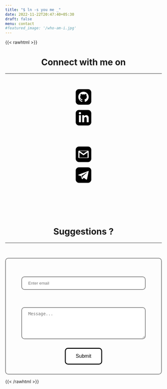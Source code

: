 ```yaml
---
title: "$ ln -s you me _"
date: 2022-11-22T20:47:40+05:30
draft: false
menu: contact 
#featured_image: '/who-am-i.jpg'
---
```


{{< rawhtml >}}

<style>
.form-control {
  width: 100%;
  padding: 12px 20px;
  margin: 8px 0;
  display: inline-block;
  border: 1px solid #ccc;
  border-radius: 4px;
  box-sizing: border-box;
  border-radius: 10px;
  border: 2px solid grey;
}

.form-group {
  border-radius: 5px;
  padding: 20px;
}

button {
  background-color: white; /* Green */
  border: 3px solid black;
  color: black;
  padding: 15px 32px;
  text-align: center;
  text-decoration: none;
  display: inline-block;
  font-size: 16px;
	border-radius: 10px;
}

button:hover {
	
	background-color: black;
	color: white;
	transition: ease 5;
}

input:hover, textarea:hover {
	border: 2px solid black;
	
}

input:focus, #comment {
outline: none ;
}

.text-center{
text-align: center;
}

.form-border{
	
	padding: 30px;
	border: 2px solid grey;
	border-radius: 10px;
}

.social{
	margin: 20px;
	padding: 30px;
}

i{
padding: 30px;
}



svg:hover {
transform: scale(1.2);
}

hr{
	color: black;
}

.an{

 position: relative;
    top: 50%;  
    width: 24em;
    margin: 0 auto;
    border-right: 2px solid rgba(255,255,255,.75);
    font-size: 180%;
    text-align: center;
    white-space: nowrap;
    overflow: hidden;
    transform: translateY(-50%);
}

.an:after{

  content: '';
  width: 20px;
  height: 2px;
  background: black;
  opacity: 0;
  display: inline-block;
  animation: blink 0.5s linear infinite alternate;


}
.anim{
  animation: typewriter 3s steps(44) 1s 1 normal both,
             blinkTextCursor 500ms steps(44) infinite normal;
}

@keyframes blink {
  50% {
    opacity: 0;
  }
  100% {
    opacity: 1;
  }
}

@keyframes typewriter{
  from{width: 0; }
  to{width: 11em;}
}
@keyframes blinkTextCursor{
  from{border-right-color: white;/*rgba(255,255,255,.75)*/;}
  to{border-right-color: transparent;}
}





</style>
<script src="https://kit.fontawesome.com/21e7e643ab.js" crossorigin="anonymous"></script>
<script>
function ClearFields() {

     document.getElementById("InputEmail").value = "";
     document.getElementById("comment").value = "";
}
</script>
<script type="text/javascript" src="https://cdn.jsdelivr.net/npm/emailjs-com@2.4.0/dist/email.min.js">
</script>


<div class="container">

<h1 align="center" > Connect with me on </h1>
<hr>
</div>
<div class="social" align="center">
	<a href="https://github.com/Dark-Kernel"><i class="icon-3x "><svg xmlns="http://www.w3.org/2000/svg" width="50" height="50" viewBox="0 0 24 24"><path d="M19 0h-14c-2.761 0-5 2.239-5 5v14c0 2.761 2.239 5 5 5h14c2.762 0 5-2.239 5-5v-14c0-2.761-2.238-5-5-5zm-4.466 19.59c-.405.078-.534-.171-.534-.384v-2.195c0-.747-.262-1.233-.55-1.481 1.782-.198 3.654-.875 3.654-3.947 0-.874-.312-1.588-.823-2.147.082-.202.356-1.016-.079-2.117 0 0-.671-.215-2.198.82-.64-.18-1.324-.267-2.004-.271-.68.003-1.364.091-2.003.269-1.528-1.035-2.2-.82-2.2-.82-.434 1.102-.16 1.915-.077 2.118-.512.56-.824 1.273-.824 2.147 0 3.064 1.867 3.751 3.645 3.954-.229.2-.436.552-.508 1.07-.457.204-1.614.557-2.328-.666 0 0-.423-.768-1.227-.825 0 0-.78-.01-.055.487 0 0 .525.246.889 1.17 0 0 .463 1.428 2.688.944v1.489c0 .211-.129.459-.528.385-3.18-1.057-5.472-4.056-5.472-7.59 0-4.419 3.582-8 8-8s8 3.581 8 8c0 3.533-2.289 6.531-5.466 7.59z"/></svg></i></a>


<a href="https://www.linkedin.com/in/sumit-patel-aa6264240/"><i><svg xmlns="http://www.w3.org/2000/svg" width="50" height="50" viewBox="0 0 24 24"><path d="M19 0h-14c-2.761 0-5 2.239-5 5v14c0 2.761 2.239 5 5 5h14c2.762 0 5-2.239 5-5v-14c0-2.761-2.238-5-5-5zm-11 19h-3v-11h3v11zm-1.5-12.268c-.966 0-1.75-.79-1.75-1.764s.784-1.764 1.75-1.764 1.75.79 1.75 1.764-.783 1.764-1.75 1.764zm13.5 12.268h-3v-5.604c0-3.368-4-3.113-4 0v5.604h-3v-11h3v1.765c1.396-2.586 7-2.777 7 2.476v6.759z"/></svg></i></a>

<br>
<br>
<br>
<!--</div>
<h1 align="center">message me on</h1>
<div class="social" align="center">
-->
<a href="mailto:sumitpatel24389@gmail.com"><i><svg width="50" height="50" viewBox="0 0 24 24" xmlns="http://www.w3.org/2000/svg" fill-rule="evenodd" clip-rule="evenodd"><path d="M19 24h-14c-2.761 0-5-2.239-5-5v-14c0-2.761 2.239-5 5-5h14c2.762 0 5 2.239 5 5v14c0 2.761-2.238 5-5 5zm-.141-6.333c.63 0 1.141-.512 1.141-1.142v-9.05c0-.63-.511-1.142-1.141-1.142h-13.718c-.63 0-1.141.512-1.141 1.142v9.05c0 .63.511 1.142 1.141 1.142h13.718zm-6.859-4.058l-6.228-4.321-.014 7.712h12.457v-7.712l-6.215 4.321zm5.913-6.609c-1.745 1.215-5.913 4.153-5.913 4.153l-5.947-4.153h11.86z"/></svg></i></a>

<a href="https://t.me/sumit0patel"><i><svg width="50px" height="50px" viewBox="0 0 24 24" version="1.1" xmlns="http://www.w3.org/2000/svg" xmlns:xlink="http://www.w3.org/1999/xlink" xml:space="preserve" xmlns:serif="http://www.serif.com/" style="fill-rule:evenodd;clip-rule:evenodd;stroke-linejoin:round;stroke-miterlimit:1.41421;"><path id="telegram-3" d="M19,24l-14,0c-2.761,0 -5,-2.239 -5,-5l0,-14c0,-2.761 2.239,-5 5,-5l14,0c2.762,0 5,2.239 5,5l0,14c0,2.761 -2.238,5 -5,5Zm-2.744,-5.148c0.215,0.153 0.491,0.191 0.738,0.097c0.246,-0.093 0.428,-0.304 0.483,-0.56c0.579,-2.722 1.985,-9.614 2.512,-12.09c0.039,-0.187 -0.027,-0.381 -0.173,-0.506c-0.147,-0.124 -0.351,-0.16 -0.532,-0.093c-2.795,1.034 -11.404,4.264 -14.923,5.567c-0.223,0.082 -0.368,0.297 -0.361,0.533c0.008,0.235 0.167,0.44 0.395,0.509c1.578,0.471 3.65,1.128 3.65,1.128c0,0 0.967,2.924 1.472,4.41c0.063,0.187 0.21,0.334 0.402,0.384c0.193,0.05 0.397,-0.002 0.541,-0.138c0.811,-0.765 2.064,-1.948 2.064,-1.948c0,0 2.381,1.746 3.732,2.707Zm-7.34,-5.784l1.119,3.692l0.249,-2.338c0,0 4.324,-3.9 6.79,-6.124c0.072,-0.065 0.082,-0.174 0.022,-0.251c-0.06,-0.077 -0.169,-0.095 -0.251,-0.043c-2.857,1.825 -7.929,5.064 -7.929,5.064Z"/></svg></i></a>

</div>
&nbsp;
<br>
<br>
<form action="https://formsubmit.co/d37f54b1d10858705ecacfa503ff5646" id="contact-form" method="POST">
<!-- <form  action="send();" id="contact-form"> -->
<h1 align="center">Suggestions ?</h1>
<hr>
&nbsp;
<br>
<br>
<div>

</div>

  <div class="form-border">
	<div class="form-group">
    <input type="email" name="email" class="form-control" id="InputEmail" aria-describedby="emailHelp" placeholder="Enter email" />
  </div>
  <div class="form-group">
  <!--<label for="comment">Comment:</label> -->
  <textarea class="form-control" name="message" rows="5" id="comment" placeholder="Message..." ></textarea>
 </div>  
<div class="text-center"> 
 <button type="submit" class="btn btn-primary" onClick="ClearFields();" >Submit</button>
</div>
</div>
</form>


<!--
<form action={FORM_ENDPOINT} method="POST" target="_blank">

  <div class="mb-3 pt-0">

    <input type="text" placeholder="Your name" name="name" required />

  </div>

  <div class="mb-3 pt-0">

    <input type="email" placeholder="Email" name="email" required />

  </div>

  <div class="mb-3 pt-0">

    <textarea placeholder="Your message" name="message" required></textarea>

  </div>

  <div class="mb-3 pt-0">

    <button type="submit">Send a message</button>

  </div>

</form>
-->
{{< /rawhtml >}}
